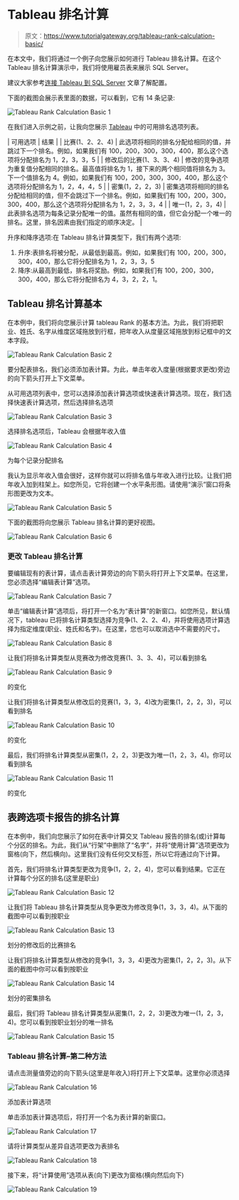 # Tableau 排名计算

> 原文：<https://www.tutorialgateway.org/tableau-rank-calculation-basic/>

在本文中，我们将通过一个例子向您展示如何进行 Tableau 排名计算。在这个 Tableau 排名计算演示中，我们将使用雇员表来展示 SQL Server。

建议大家参考[连接 Tableau 到 SQL Server](https://www.tutorialgateway.org/connecting-tableau-to-sql-server/) 文章了解配置。

下面的截图会展示表里面的数据，可以看到，它有 14 条记录:

![Tableau Rank Calculation Basic 1](img/7b37a2995afb31c358a111c242a66d84.png)

在我们进入示例之前，让我向您展示 [Tableau](https://www.tutorialgateway.org/tableau/) 中的可用排名选项列表。

| 可用选项 | 结果 |
| 比赛(1、2、2、4) | 此选项将相同的排名分配给相同的值，并跳过下一个排名。例如，如果我们有 100，200，300，300，400，那么这个选项将分配排名为 1，2，3，3，5 |
| 修改后的比赛(1、3、3、4) | 修改的竞争选项为重复值分配相同的排名。最高值将排名为 1，接下来的两个相同值将排名为 3。下一个值排名为 4。例如，如果我们有 100，200，300，300，400，那么这个选项将分配排名为 1，2，4，4，5 |
| 密集(1，2，2，3) | 密集选项将相同的排名分配给相同的值，但不会跳过下一个排名。例如，如果我们有 100，200，300，300，400，那么这个选项将分配排名为 1，2，3，3，4 |
| 唯一(1，2，3，4) | 此表排名选项为每条记录分配唯一的值。虽然有相同的值，但它会分配一个唯一的排名。这里，排名因素由我们指定的顺序决定。 |

升序和降序选项:在 Tableau 排名计算类型下，我们有两个选项:

1.  升序:表排名将被分配，从最低到最高。例如，如果我们有 100，200，300，300，400，那么它将分配排名为 1，2，3，3，5
2.  降序:从最高到最低，排名将奖励。例如，如果我们有 100，200，300，300，400，那么它将分配排名为 4，3，2，2，1。

## Tableau 排名计算基本

在本例中，我们将向您展示计算 tableau Rank 的基本方法。为此，我们将把职业、姓氏、名字从维度区域拖放到行框，把年收入从度量区域拖放到标记框中的文本字段。

![Tableau Rank Calculation Basic 2](img/76a14b9fbe6c7d2d7c0e106d12fc6284.png)

要分配表排名，我们必须添加表计算。为此，单击年收入度量(根据要求更改)旁边的向下箭头打开上下文菜单。

从可用选项列表中，您可以选择添加表计算选项或快速表计算选项。现在，我们选择快速表计算选项，然后选择排名选项

![Tableau Rank Calculation Basic 3](img/d6922350e6cd24d176b46d7b1728f6ef.png)

选择排名选项后，Tableau 会根据年收入值

![Tableau Rank Calculation Basic 4](img/20e6005e935ec32f89defd80ff4d6d8d.png)

为每个记录分配排名

我认为显示年收入值会很好，这样你就可以将排名值与年收入进行比较。让我们把年收入加到柱架上。如您所见，它将创建一个水平条形图。请使用“演示”窗口将条形图更改为文本。

![Tableau Rank Calculation Basic 5](img/a81bdfcae7d21db1348647002a41426e.png)

下面的截图将向您展示 Tableau 排名计算的更好视图。

![Tableau Rank Calculation Basic 6](img/3923423d765ea8c888b7026396561afc.png)

### 更改 Tableau 排名计算

要编辑现有的表计算，请点击表计算旁边的向下箭头将打开上下文菜单。在这里，您必须选择“编辑表计算”选项。

![Tableau Rank Calculation Basic 7](img/9fc50e2a15c646830d74c6032b7d0d93.png)

单击“编辑表计算”选项后，将打开一个名为“表计算”的新窗口。如您所见，默认情况下，tableau 已将排名计算类型选择为竞争(1、2、2、4)，并将使用选项计算选择为指定维度(职业、姓氏和名字)。在这里，您也可以取消选中不需要的尺寸。

![Tableau Rank Calculation Basic 8](img/d0f39836375557a6135230a580894b81.png)

让我们将排名计算类型从竞赛改为修改竞赛(1、3、3、4)，可以看到排名

![Tableau Rank Calculation Basic 9](img/91563e3a40e7445b88fcb41a32d4c011.png)

的变化

让我们将排名计算类型从修改后的竞赛(1，3，3，4)改为密集(1，2，2，3)，可以看到排名

![Tableau Rank Calculation Basic 10](img/8a0794625e26ac8f8097e75f6bd126df.png)

的变化

最后，我们将排名计算类型从密集(1，2，2，3)更改为唯一(1，2，3，4)。你可以看到排名

![Tableau Rank Calculation Basic 11](img/7c6282364d7eb999ed42bbce86b0c841.png)

的变化

## 表跨选项卡报告的排名计算

在本例中，我们向您展示了如何在表中计算交叉 Tableau 报告的排名(或)计算每个分区的排名。为此，我们从“行架”中删除了“名字”，并将“使用计算”选项更改为窗格(向下，然后横向)。这里我们没有任何交叉标签，所以它将通过向下计算。

首先，我们将排名计算类型更改为竞争(1，2，2，4)，您可以看到结果。它正在计算每个分区的排名(这里是职业)

![Tableau Rank Calculation Basic 12](img/538c4596afb88c76f13d9f2f8cfd7963.png)

让我们将 Tableau 排名计算类型从竞争更改为修改竞争(1，3，3，4)。从下面的截图中可以看到按职业

![Tableau Rank Calculation Basic 13](img/09778b1775d0119cd632170f5667252a.png)

划分的修改后的比赛排名

让我们将排名计算类型从修改的竞争(1，3，3，4)更改为密集(1，2，2，3)。从下面的截图中你可以看到按职业

![Tableau Rank Calculation Basic 14](img/712f719dcf23cb988a0b7db6ffce825a.png)

划分的密集排名

最后，我们将 Tableau 排名计算类型从密集(1，2，2，3)更改为唯一(1，2，3，4)。您可以看到按职业划分的唯一排名

![Tableau Rank Calculation Basic 15](img/ea3059d1998cc5c6dc838654973a816e.png)

### Tableau 排名计算–第二种方法

请点击测量值旁边的向下箭头(这里是年收入)将打开上下文菜单。这里你必须选择

![Tableau Rank Calculation 16](img/856375feacccf33e4f88408bc0533a15.png)

添加表计算选项

单击添加表计算选项后，将打开一个名为表计算的新窗口。

![Tableau Rank Calculation 17](img/4dc4d6e7ee3502e5fe633a27f7d91fed.png)

请将计算类型从差异自选项更改为表排名

![Tableau Rank Calculation 18](img/737b5f95e7607429ac096f4d69ccdc52.png)

接下来，将“计算使用”选项从表(向下)更改为窗格(横向然后向下)

![Tableau Rank Calculation 19](img/3a894211955d7117dae8a8bc28183bec.png)